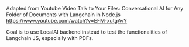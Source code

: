 Adapted from Youtube Video
Talk to Your Files: Conversational AI for Any Folder of Documents with Langchain in Node.js
https://www.youtube.com/watch?v=EFM-xutgAvY

Goal is to use LocalAI backend instead to test the functionalities of Langchain JS, especially with PDFs.
